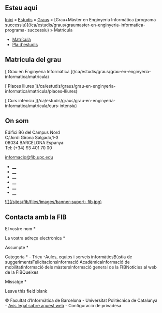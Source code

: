 ## Esteu aquí

[Inici](/ca) » [Estudis](/ca/estudis) » [Graus](/ca/estudis/graus) »
[Grau+Màster en Enginyeria Informàtica (programa
successiu)](/ca/estudis/graus/graumaster-en-enginyeria-informatica-programa-
successiu) » Matrícula

  * [Matrícula](/ca/estudis/graus/graumaster-en-enginyeria-informatica-programa-successiu/matricula)
  * [Pla d'estudis](/ca/estudis/graus/graumaster-en-enginyeria-informatica-programa-successiu/pla-destudis)

## Matrícula del grau

[](/ca/estudis/graus/grau-en-enginyeria-informatica/matricula)

[ Grau en Enginyeria Informàtica ](/ca/estudis/graus/grau-en-enginyeria-
informatica/matricula)

[](/ca/estudis/graus/grau-en-enginyeria-informatica/matricula/places-lliures)

[ Places lliures ](/ca/estudis/graus/grau-en-enginyeria-
informatica/matricula/places-lliures)

[](/ca/estudis/graus/grau-en-enginyeria-informatica/matricula/curs-intensiu)

[ Curs intensiu ](/ca/estudis/graus/grau-en-enginyeria-
informatica/matricula/curs-intensiu)

## On som

Edifici B6 del Campus Nord  
C/Jordi Girona Salgado,1-3  
08034 BARCELONA Espanya  
Tel: (+34) 93 401 70 00

[informacio@fib.upc.edu](mailto:informacio@fib.upc.edu)

  * [__](/ca/noticies/rss.rss)
  * [__](https://www.facebook.com/fib.upc)
  * [__](https://twitter.com/fib_upc)
  * [__](https://www.flickr.com/photos/fib-upc/albums)
  * [__](https://www.youtube.com/user/mediafib)
  * [__](https://www.instagram.com/fib.upc/)

[![](/sites/fib/files/images/banner-suport-
fib.jpg)](https://peticions.utgcntic.upc.edu/tiquetspeticions/control/main?idEmpresa=103958)

## Contacta amb la FIB

El vostre nom *

La vostra adreça electrònica *

Assumpte *

Categoria * \- Trieu -Aules, equips i serveis informàticsBústia de
suggerimentsFelicitacionsInformació AcadèmicaInformació de mobilitatInformació
dels màstersInformació general de la FIBNotícies al web de la FIBQueixes

Missatge *

Leave this field blank

© Facultat d'Informàtica de Barcelona - Universitat Politècnica de Catalunya -
[Avís legal sobre aquest web](/ca/avis-legal-sobre-aquest-web) - Configuració
de privadesa

